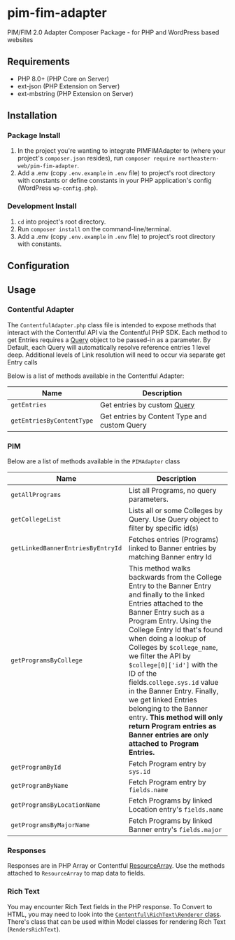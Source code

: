 # pim-fim-adapter
PIM/FIM 2.0 Adapter Composer Package - for PHP and WordPress based websites

## Requirements
- PHP 8.0+ (PHP Core on Server)
- ext-json (PHP Extension on Server)
- ext-mbstring (PHP Extension on Server)

## Installation
### Package Install
1. In the project you're wanting to integrate PIMFIMAdapter to (where your project's `composer.json` resides), run `composer require northeastern-web/pim-fim-adapter`.
2. Add a .env (copy `.env.example` in `.env` file) to project's root directory with constants or define constants in your PHP application's config (WordPress `wp-config.php`).

### Development Install
1. `cd` into project's root directory.
2. Run `composer install` on the command-line/terminal.
3. Add a .env (copy `.env.example` in `.env` file) to project's root directory with constants.

## Configuration


## Usage

### Contentful Adapter
The `ContentfulAdapter.php` class file is intended to expose methods that interact with the Contentful API via the Contentful PHP SDK. Each method to get Entries requires a [Query](https://contentful.github.io/contentful.php/api/6.4.0/Contentful/Query.html) object to be passed-in as a parameter. By Default, each Query will automatically resolve reference entries 1 level deep. Additional levels of Link resolution will need to occur via separate get Entry calls

Below is a list of methods available in the Contentful Adapter:

| Name | Description |
| ---- | ---- |
| `getEntries` | Get entries by custom [Query](https://contentful.github.io/contentful.php/api/6.4.0/Contentful/Query.html) |
| `getEntriesByContentType` | Get entries by Content Type and custom Query

### PIM
Below are a list of methods available in the `PIMAdapter` class

| Name | Description |
| ---- | ---- |
| `getAllPrograms` | List all Programs, no query parameters. |
| `getCollegeList` | Lists all or some Colleges by Query. Use Query object to filter by specific id(s) |
| `getLinkedBannerEntriesByEntryId` | Fetches entries (Programs) linked to Banner entries by matching Banner entry Id |
| `getProgramsByCollege` | This method walks backwards from the College Entry to the Banner Entry and finally to the linked Entries attached to the Banner Entry such as a Program Entry. Using the College Entry Id that's found when doing a lookup of Colleges by `$college_name`, we filter the API by `$college[0]['id']` with the ID of the fields.`college.sys.id` value in the Banner Entry. Finally, we get linked Entries belonging to the Banner entry. **This method will only return Program entries as Banner entries are only attached to Program Entries.** |
| `getProgramById` | Fetch Program entry by `sys.id` |
| `getProgramByName` | Fetch Program entry by `fields.name` |
| `getProgramsByLocationName` | Fetch Programs by linked Location entry's `fields.name` |
| `getProgramsByMajorName` | Fetch Programs by linked Banner entry's `fields.major` |

### Responses
Responses are in PHP Array or Contentful [ResourceArray](https://contentful.github.io/contentful.php/api/6.4.0/Contentful/ResourceArray.html). Use the methods attached to `ResourceArray` to map data to fields.


### Rich Text
You may encounter Rich Text fields in the PHP response. To Convert to HTML, you may need to look into the [`Contentful\RichText\Renderer` class](https://github.com/contentful/rich-text.php#rendering). There's  class that can be used within Model classes for rendering Rich Text (`RendersRichText`).